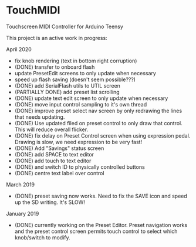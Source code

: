 # TouchMIDI
Touchscreen MIDI Controller for Arduino Teensy

This project is an active work in progress:

April 2020
- fix knob rendering (text in bottom right corruption)
- (DONE) transfer to onboard flash
- update PresetEdit screens to only update when necessary
- speed up flash saving (doesn't seem possible???)
- (DONE) add SerialFlash utils to UTIL screen
- (PARTIALLY DONE) add preset list scrolling
- (DONE) update text edit screen to only update when necessary
- (DONE) move input control sampling to it's own thread
- (DONE) improve preset select nav screen by only redrawing the lines that needs updating.
- (DONE) Use updated filed on preset control to only draw that control. This will reduce overall flicker.
- (DONE) fix delay on Preset Control screen when using expression pedal. Drawing is slow, we need expression to be very fast!
- (DONE) Add "Savings" status screen
- (DONE) add SPACE to text editor
- (DONE) add touch to text editor
- (DONE) and switch ID to physically controlled buttons
- (DONE) centre text label over control

March 2019
- (DONE) preset saving now works. Need to fix the SAVE icon and speed up the SD writing. It's SLOW!

January 2019
- (DONE) currently working on the Preset Editor. Preset navigation works and the preset control screen permits touch control to select which knob/switch to modify.
